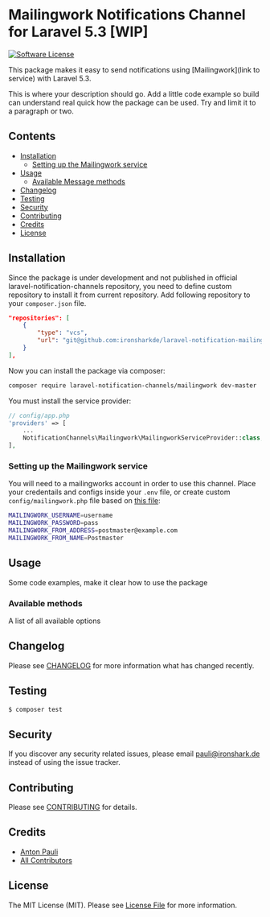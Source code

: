 # Mailingwork Notifications Channel for Laravel 5.3 [WIP]

[![Software License](https://img.shields.io/badge/license-MIT-brightgreen.svg?style=flat-square)](LICENSE.md)

This package makes it easy to send notifications using [Mailingwork](link to service) with Laravel 5.3.

This is where your description should go. Add a little code example so build can understand real quick how the package can be used. Try and limit it to a paragraph or two.


## Contents

- [Installation](#installation)
	- [Setting up the Mailingwork service](#setting-up-the-Mailingwork-service)
- [Usage](#usage)
	- [Available Message methods](#available-message-methods)
- [Changelog](#changelog)
- [Testing](#testing)
- [Security](#security)
- [Contributing](#contributing)
- [Credits](#credits)
- [License](#license)


## Installation

Since the package is under development and not published in official laravel-notification-channels repository, you need to define custom repository to install it from current repository.
Add following repository to your `composer.json` file.

```json
"repositories": [
	{
		"type": "vcs",
		"url": "git@github.com:ironsharkde/laravel-notification-mailingwork.git"
	}
],
```

Now you can install the package via composer:

```sh
composer require laravel-notification-channels/mailingwork dev-master
```


You must install the service provider:

```php
// config/app.php
'providers' => [
    ...
    NotificationChannels\Mailingwork\MailingworkServiceProvider::class,
],
```

### Setting up the Mailingwork service

You will need to a mailingworks account in order to use this channel.
Place your credentails and configs inside your `.env` file, 
or create custom `config/mailingwork.php` file based on [this file](resources/config/mailingwork.php):

```sh
MAILINGWORK_USERNAME=username
MAILINGWORK_PASSWORD=pass
MAILINGWORK_FROM_ADDRESS=postmaster@example.com
MAILINGWORK_FROM_NAME=Postmaster
```

## Usage

Some code examples, make it clear how to use the package

### Available methods

A list of all available options

## Changelog

Please see [CHANGELOG](CHANGELOG.md) for more information what has changed recently.

## Testing

``` bash
$ composer test
```

## Security

If you discover any security related issues, please email pauli@ironshark.de instead of using the issue tracker.

## Contributing

Please see [CONTRIBUTING](CONTRIBUTING.md) for details.

## Credits

- [Anton Pauli](https://github.com/TUNER88)
- [All Contributors](../../contributors)

## License

The MIT License (MIT). Please see [License File](LICENSE.md) for more information.
